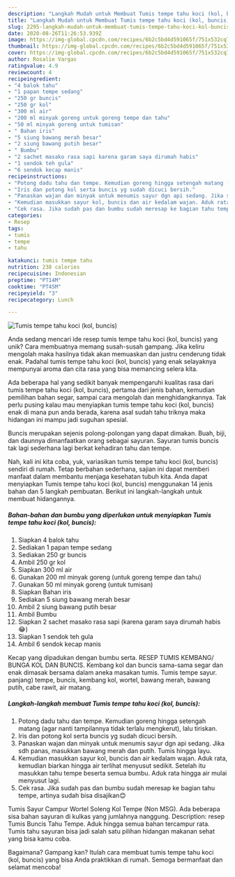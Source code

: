 ```yaml
---
description: "Langkah Mudah untuk Membuat Tumis tempe tahu koci (kol, buncis) Anti Gagal"
title: "Langkah Mudah untuk Membuat Tumis tempe tahu koci (kol, buncis) Anti Gagal"
slug: 2295-langkah-mudah-untuk-membuat-tumis-tempe-tahu-koci-kol-buncis-anti-gagal
date: 2020-08-26T11:26:53.939Z
image: https://img-global.cpcdn.com/recipes/6b2c5bd4d591065f/751x532cq70/tumis-tempe-tahu-koci-kol-buncis-foto-resep-utama.jpg
thumbnail: https://img-global.cpcdn.com/recipes/6b2c5bd4d591065f/751x532cq70/tumis-tempe-tahu-koci-kol-buncis-foto-resep-utama.jpg
cover: https://img-global.cpcdn.com/recipes/6b2c5bd4d591065f/751x532cq70/tumis-tempe-tahu-koci-kol-buncis-foto-resep-utama.jpg
author: Rosalie Vargas
ratingvalue: 4.9
reviewcount: 4
recipeingredient:
- "4 balok tahu"
- "1 papan tempe sedang"
- "250 gr buncis"
- "250 gr kol"
- "300 ml air"
- "200 ml minyak goreng untuk goreng tempe dan tahu"
- "50 ml minyak goreng untuk tumisan"
- " Bahan iris"
- "5 siung bawang merah besar"
- "2 siung bawang putih besar"
- " Bumbu"
- "2 sachet masako rasa sapi karena garam saya dirumah habis"
- "1 sendok teh gula"
- "6 sendok kecap manis"
recipeinstructions:
- "Potong dadu tahu dan tempe. Kemudian goreng hingga setengah matang (agar nanti tampilannya tidak terlalu mengkerut), lalu tiriskan."
- "Iris dan potong kol serta buncis yg sudah dicuci bersih."
- "Panaskan wajan dan minyak untuk menumis sayur dgn api sedang. Jika sdh panas, masukkan bawang merah dan putih. Tumis hingga layu."
- "Kemudian masukkan sayur kol, buncis dan air kedalam wajan. Aduk rata, kemudian biarkan hingga air terlihat menyusut sedikit. Setelah itu masukkan tahu tempe beserta semua bumbu. Aduk rata hingga air mulai menyusut lagi."
- "Cek rasa. Jika sudah pas dan bumbu sudah meresap ke bagian tahu tempe, artinya sudah bisa disajikan😊"
categories:
- Resep
tags:
- tumis
- tempe
- tahu

katakunci: tumis tempe tahu 
nutrition: 238 calories
recipecuisine: Indonesian
preptime: "PT14M"
cooktime: "PT45M"
recipeyield: "3"
recipecategory: Lunch

---
```



![Tumis tempe tahu koci (kol, buncis)](https://img-global.cpcdn.com/recipes/6b2c5bd4d591065f/751x532cq70/tumis-tempe-tahu-koci-kol-buncis-foto-resep-utama.jpg)

Anda sedang mencari ide resep tumis tempe tahu koci (kol, buncis) yang unik? Cara membuatnya memang susah-susah gampang. Jika keliru mengolah maka hasilnya tidak akan memuaskan dan justru cenderung tidak enak. Padahal tumis tempe tahu koci (kol, buncis) yang enak selayaknya mempunyai aroma dan cita rasa yang bisa memancing selera kita.

Ada beberapa hal yang sedikit banyak mempengaruhi kualitas rasa dari tumis tempe tahu koci (kol, buncis), pertama dari jenis bahan, kemudian pemilihan bahan segar, sampai cara mengolah dan menghidangkannya. Tak perlu pusing kalau mau menyiapkan tumis tempe tahu koci (kol, buncis) enak di mana pun anda berada, karena asal sudah tahu triknya maka hidangan ini mampu jadi suguhan spesial.

Buncis merupakan sejenis polong-polongan yang dapat dimakan. Buah, biji, dan daunnya dimanfaatkan orang sebagai sayuran. Sayuran tumis buncis tak lagi sederhana lagi berkat kehadiran tahu dan tempe.


Nah, kali ini kita coba, yuk, variasikan tumis tempe tahu koci (kol, buncis) sendiri di rumah. Tetap berbahan sederhana, sajian ini dapat memberi manfaat dalam membantu menjaga kesehatan tubuh kita. Anda dapat menyiapkan Tumis tempe tahu koci (kol, buncis) menggunakan 14 jenis bahan dan 5 langkah pembuatan. Berikut ini langkah-langkah untuk membuat hidangannya.

<!--inarticleads1-->

##### Bahan-bahan dan bumbu yang diperlukan untuk menyiapkan Tumis tempe tahu koci (kol, buncis):

1. Siapkan 4 balok tahu
1. Sediakan 1 papan tempe sedang
1. Sediakan 250 gr buncis
1. Ambil 250 gr kol
1. Siapkan 300 ml air
1. Gunakan 200 ml minyak goreng (untuk goreng tempe dan tahu)
1. Gunakan 50 ml minyak goreng (untuk tumisan)
1. Siapkan  Bahan iris
1. Sediakan 5 siung bawang merah besar
1. Ambil 2 siung bawang putih besar
1. Ambil  Bumbu
1. Siapkan 2 sachet masako rasa sapi (karena garam saya dirumah habis😂)
1. Siapkan 1 sendok teh gula
1. Ambil 6 sendok kecap manis


Kecap yang dipadukan dengan bumbu serta. RESEP TUMIS KEMBANG/ BUNGA KOL DAN BUNCIS. Kembang kol dan buncis sama-sama segar dan enak dimasak bersama dalam aneka masakan tumis. Tumis tempe sayur. panjang) tempe, buncis, kembang kol, wortel, bawang merah, bawang putih, cabe rawit, air matang. 

<!--inarticleads2-->

##### Langkah-langkah membuat Tumis tempe tahu koci (kol, buncis):

1. Potong dadu tahu dan tempe. Kemudian goreng hingga setengah matang (agar nanti tampilannya tidak terlalu mengkerut), lalu tiriskan.
1. Iris dan potong kol serta buncis yg sudah dicuci bersih.
1. Panaskan wajan dan minyak untuk menumis sayur dgn api sedang. Jika sdh panas, masukkan bawang merah dan putih. Tumis hingga layu.
1. Kemudian masukkan sayur kol, buncis dan air kedalam wajan. Aduk rata, kemudian biarkan hingga air terlihat menyusut sedikit. Setelah itu masukkan tahu tempe beserta semua bumbu. Aduk rata hingga air mulai menyusut lagi.
1. Cek rasa. Jika sudah pas dan bumbu sudah meresap ke bagian tahu tempe, artinya sudah bisa disajikan😊


Tumis Sayur Campur Wortel Soleng Kol Tempe (Non MSG). Ada beberapa sisa bahan sayuran di kulkas yang jumlahnya nanggung. Description: resep Tumis Buncis Tahu Tempe. Aduk hingga semua bahan tercampur rata. Tumis tahu sayuran bisa jadi salah satu pilihan hidangan makanan sehat yang bisa kamu coba. 

Bagaimana? Gampang kan? Itulah cara membuat tumis tempe tahu koci (kol, buncis) yang bisa Anda praktikkan di rumah. Semoga bermanfaat dan selamat mencoba!

